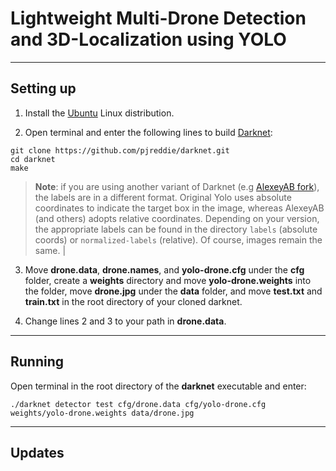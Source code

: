 # Lightweight Multi-Drone Detection and 3D-Localization using YOLO

---

## Setting up

1. Install the [Ubuntu](https://www.ubuntu.com/) Linux distribution.

2. Open terminal and enter the following lines to build [Darknet](https://pjreddie.com/darknet/):
```
git clone https://github.com/pjreddie/darknet.git
cd darknet
make
```

> **Note**: if you are using another variant of Darknet (e.g [AlexeyAB fork](https://github.com/AlexeyAB/darknet)), the labels are in a different format. Original Yolo uses absolute coordinates to indicate the target box in the image, whereas AlexeyAB (and others) adopts relative coordinates. Depending on your version, the appropriate labels can be found in the directory `labels` (absolute coords) or `normalized-labels` (relative). Of course, images remain the same. |

3. Move **drone.data**, **drone.names**, and **yolo-drone.cfg** under the **cfg** folder, create a **weights** directory and move **yolo-drone.weights** into the folder, move **drone.jpg** under the **data** folder, and move **test.txt** and **train.txt** in the root directory of your cloned darknet.

4. Change lines 2 and 3 to your path in **drone.data**.

---

## Running

Open terminal in the root directory of the **darknet** executable and enter:
```
./darknet detector test cfg/drone.data cfg/yolo-drone.cfg weights/yolo-drone.weights data/drone.jpg
```

---

## Updates

